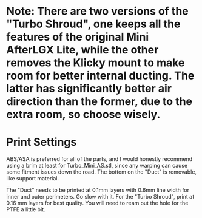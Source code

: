 # Note: There are two versions of the "Turbo Shroud", one keeps all the features of the original Mini AfterLGX Lite, while the other removes the Klicky mount to make room for better internal ducting. The latter has significantly better air direction than the former, due to the extra room, so choose wisely.

# Print Settings
ABS/ASA is preferred for all of the parts, and I would honestly recommend using a brim at least for Turbo_Mini_AS.stl, since any warping can cause some fitment issues down the road. The bottom on the "Duct" is removable, like support material.

The "Duct" needs to be printed at 0.1mm layers with 0.6mm line width for inner and outer perimeters. Go slow with it.
For the "Turbo Shroud", print at 0.16 mm layers for best quality. You will need to ream out the hole for the PTFE a little bit.
